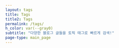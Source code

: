 ```yaml
---
layout: tags
title: Tags
title2: Tags
permalink: /tags/
h_color: var(--gray0)
subtitle: "다양한 블로그 글들을 토픽 태그로 빠르게 검색!"
page-type: main_page
---
```

